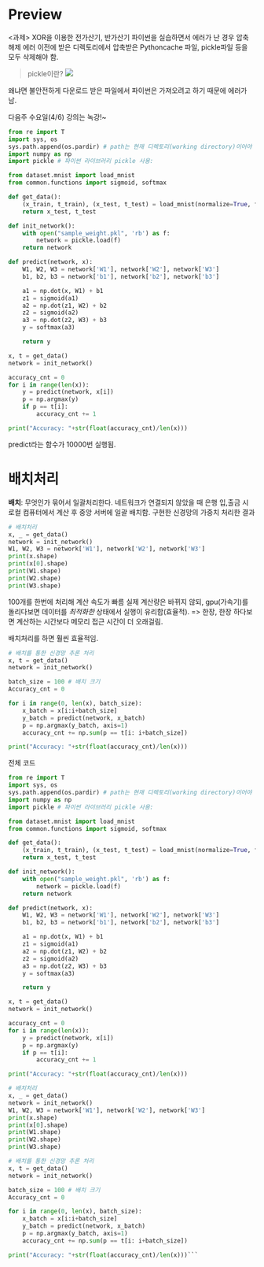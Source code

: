 # Preview
<과제>
XOR을 이용한 전가산기, 반가산기
파이썬을 실습하면서 에러가 난 경우
압축 해제 에러
이전에 받은 디렉토리에서 압축받은 Pythoncache 파일, pickle파일 등을 모두 삭제해야 함.
> pickle이란?
![](https://media.vlpt.us/images/allzeroyou/post/1eba1277-b247-4653-8766-841c896def64/9998A8415B4064CB19.png)


왜냐면 불안전하게 다운로드 받은 파일에서 파이썬은 가져오려고 하기 때문에 에러가 남.

다음주 수요일(4/6) 강의는 녹강!~

```python
from re import T
import sys, os 
sys.path.append(os.pardir) # path는 현재 디렉토리(working directory)이어야 함
import numpy as np
import pickle # 파이썬 라이브러리 pickle 사용: 

from dataset.mnist import load_mnist
from common.functions import sigmoid, softmax

def get_data():
    (x_train, t_train), (x_test, t_test) = load_mnist(normalize=True, flatten=True, one_hot_label=False)
    return x_test, t_test

def init_network():
    with open("sample_weight.pkl", 'rb') as f:
        network = pickle.load(f)
    return network

def predict(network, x):
    W1, W2, W3 = network['W1'], network['W2'], network['W3']
    b1, b2, b3 = network['b1'], network['b2'], network['b3']

    a1 = np.dot(x, W1) + b1
    z1 = sigmoid(a1)
    a2 = np.dot(z1, W2) + b2
    z2 = sigmoid(a2)
    a3 = np.dot(z2, W3) + b3
    y = softmax(a3)

    return y

x, t = get_data()
network = init_network()

accuracy_cnt = 0
for i in range(len(x)):
    y = predict(network, x[i])
    p = np.argmax(y)
    if p == t[i]:
        accuracy_cnt += 1

print("Accuracy: "+str(float(accuracy_cnt)/len(x)))

```

predict라는 함수가 10000번 실행됨.

# 배치처리
**배치**: 무엇인가 묶어서 일괄처리한다.
네트워크가 연결되지 않았을 때 은행 입,출금 시 로컬 컴퓨터에서 계산 후 중앙 서버에 일괄 배치함.
구현한 신경망의 가중치 처리한 결과

```python
# 배치처리
x, _ = get_data()
network = init_network()
W1, W2, W3 = network['W1'], network['W2'], network['W3']
print(x.shape)
print(x[0].shape)
print(W1.shape)
print(W2.shape)
print(W3.shape)
```

100개를 한번에 처리해 계산 속도가 빠름
실제 계산량은 바뀌지 않되, gpu(가속기)를 돌리다보면 데이터를 _최적화한_ 상태에서 실행이 유리함(효율적).
=> 한장, 한장 하다보면 계산하는 시간보다 메모리 접근 시간이 더 오래걸림.

배치처리를 하면 훨씬 효율적임.

```python
# 배치를 통한 신경망 추론 처리
x, t = get_data()
network = init_network()

batch_size = 100 # 배치 크기
Accuracy_cnt = 0

for i in range(0, len(x), batch_size):
    x_batch = x[i:i+batch_size]
    y_batch = predict(network, x_batch)
    p = np.argmax(y_batch, axis=1)
    accuracy_cnt += np.sum(p == t[i: i+batch_size])

print("Accuracy: "+str(float(accuracy_cnt)/len(x)))
```

전체 코드
```python
from re import T
import sys, os 
sys.path.append(os.pardir) # path는 현재 디렉토리(working directory)이어야 함
import numpy as np
import pickle # 파이썬 라이브러리 pickle 사용: 

from dataset.mnist import load_mnist
from common.functions import sigmoid, softmax

def get_data():
    (x_train, t_train), (x_test, t_test) = load_mnist(normalize=True, flatten=True, one_hot_label=False)
    return x_test, t_test

def init_network():
    with open("sample_weight.pkl", 'rb') as f:
        network = pickle.load(f)
    return network

def predict(network, x):
    W1, W2, W3 = network['W1'], network['W2'], network['W3']
    b1, b2, b3 = network['b1'], network['b2'], network['b3']

    a1 = np.dot(x, W1) + b1
    z1 = sigmoid(a1)
    a2 = np.dot(z1, W2) + b2
    z2 = sigmoid(a2)
    a3 = np.dot(z2, W3) + b3
    y = softmax(a3)

    return y

x, t = get_data()
network = init_network()

accuracy_cnt = 0
for i in range(len(x)):
    y = predict(network, x[i])
    p = np.argmax(y)
    if p == t[i]:
        accuracy_cnt += 1

print("Accuracy: "+str(float(accuracy_cnt)/len(x)))

# 배치처리
x, _ = get_data()
network = init_network()
W1, W2, W3 = network['W1'], network['W2'], network['W3']
print(x.shape)
print(x[0].shape)
print(W1.shape)
print(W2.shape)
print(W3.shape)

# 배치를 통한 신경망 추론 처리
x, t = get_data()
network = init_network()

batch_size = 100 # 배치 크기
Accuracy_cnt = 0

for i in range(0, len(x), batch_size):
    x_batch = x[i:i+batch_size]
    y_batch = predict(network, x_batch)
    p = np.argmax(y_batch, axis=1)
    accuracy_cnt += np.sum(p == t[i: i+batch_size])

print("Accuracy: "+str(float(accuracy_cnt)/len(x)))```